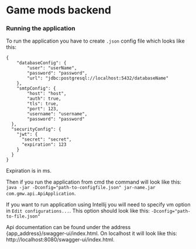 # Game mods backend

### Running the application

To run the application you have to create `.json` config file which looks like this:

```
{
    "databaseConfig": {
        "user": "userName",
        "password": "password",
        "url": "jdbc:postgresql://localhost:5432/databaseName"
    },
    "smtpConfig": {
        "host": "host",
        "auth": true,
        "tls": true,
        "port": 123,
        "username": "username",
        "password": "password"
  },
  "securityConfig": {
    "jwt": {
      "secret": "secret",
      "expiration": 123
    }
  }
}
```

Expiration is in ms.

Then if you run the application from cmd the command will look like this:
`java -jar -Dconfig="path-to-configfile.json" jar-name.jar com.gmw.api.ApiApplication`.

If you want to run application using Intellij you will need to specify vm option in `Edit configurations...`.
This option should look like this:
`-Dconfig="path-to-file.json"`

Api documentation can be found under the address {app_address}/swagger-ui/index.html. 
On localhost it will look like this: http://localhost:8080/swagger-ui/index.html.
